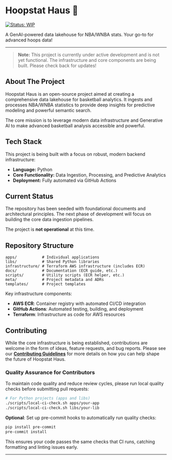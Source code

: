 # Hoopstat Haus 🏀

[![Status: WIP](https://img.shields.io/badge/status-work_in_progress-yellow.svg)](https://github.com/efischer19/hoopstat-haus)

A GenAI-powered data lakehouse for NBA/WNBA stats. Your go-to for advanced hoops data!

---

> **Note:** This project is currently under active development and is not yet functional. The infrastructure and core components are being built. Please check back for updates!

## About The Project

Hoopstat Haus is an open-source project aimed at creating a comprehensive data lakehouse for basketball analytics. It ingests and processes NBA/WNBA statistics to provide deep insights for predictive modeling and powerful semantic search.

The core mission is to leverage modern data infrastructure and Generative AI to make advanced basketball analysis accessible and powerful.

## Tech Stack

This project is being built with a focus on robust, modern backend infrastructure:

* **Language:** Python
* **Core Functionality:** Data Ingestion, Processing, and Predictive Analytics
* **Deployment:** Fully automated via GitHub Actions

## Current Status

The repository has been seeded with foundational documents and architectural principles. The next phase of development will focus on building the core data ingestion pipelines.

The project is **not operational** at this time.

## Repository Structure

```
apps/           # Individual applications
libs/           # Shared Python libraries  
infrastructure/ # Terraform AWS infrastructure (includes ECR)
docs/           # Documentation (ECR guide, etc.)
scripts/        # Utility scripts (ECR helper, etc.)
meta/           # Project metadata and ADRs
templates/      # Project templates
```

Key infrastructure components:
- **AWS ECR**: Container registry with automated CI/CD integration
- **GitHub Actions**: Automated testing, building, and deployment
- **Terraform**: Infrastructure as code for AWS resources

## Contributing

While the core infrastructure is being established, contributions are welcome in the form of ideas, feature requests, and bug reports. Please see our **[Contributing Guidelines](.github/CONTRIBUTING.md)** for more details on how you can help shape the future of Hoopstat Haus.

### Quality Assurance for Contributors

To maintain code quality and reduce review cycles, please run local quality checks before submitting pull requests:

```bash
# For Python projects (apps and libs)
./scripts/local-ci-check.sh apps/your-app
./scripts/local-ci-check.sh libs/your-lib
```

**Optional**: Set up pre-commit hooks to automatically run quality checks:
```bash
pip install pre-commit
pre-commit install
```

This ensures your code passes the same checks that CI runs, catching formatting and linting issues early.

---
